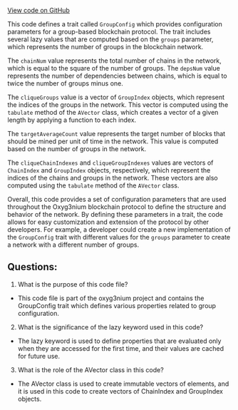 [View code on GitHub](https://github.com/oxyg3nium/oxyg3nium/protocol/src/main/scala/org/oxyg3nium/protocol/config/GroupConfig.scala)

This code defines a trait called `GroupConfig` which provides configuration parameters for a group-based blockchain protocol. The trait includes several lazy values that are computed based on the `groups` parameter, which represents the number of groups in the blockchain network.

The `chainNum` value represents the total number of chains in the network, which is equal to the square of the number of groups. The `depsNum` value represents the number of dependencies between chains, which is equal to twice the number of groups minus one.

The `cliqueGroups` value is a vector of `GroupIndex` objects, which represent the indices of the groups in the network. This vector is computed using the `tabulate` method of the `AVector` class, which creates a vector of a given length by applying a function to each index.

The `targetAverageCount` value represents the target number of blocks that should be mined per unit of time in the network. This value is computed based on the number of groups in the network.

The `cliqueChainIndexes` and `cliqueGroupIndexes` values are vectors of `ChainIndex` and `GroupIndex` objects, respectively, which represent the indices of the chains and groups in the network. These vectors are also computed using the `tabulate` method of the `AVector` class.

Overall, this code provides a set of configuration parameters that are used throughout the Oxyg3nium blockchain protocol to define the structure and behavior of the network. By defining these parameters in a trait, the code allows for easy customization and extension of the protocol by other developers. For example, a developer could create a new implementation of the `GroupConfig` trait with different values for the `groups` parameter to create a network with a different number of groups.
## Questions: 
 1. What is the purpose of this code file?
- This code file is part of the oxyg3nium project and contains the GroupConfig trait which defines various properties related to group configuration.

2. What is the significance of the lazy keyword used in this code?
- The lazy keyword is used to define properties that are evaluated only when they are accessed for the first time, and their values are cached for future use.

3. What is the role of the AVector class in this code?
- The AVector class is used to create immutable vectors of elements, and it is used in this code to create vectors of ChainIndex and GroupIndex objects.